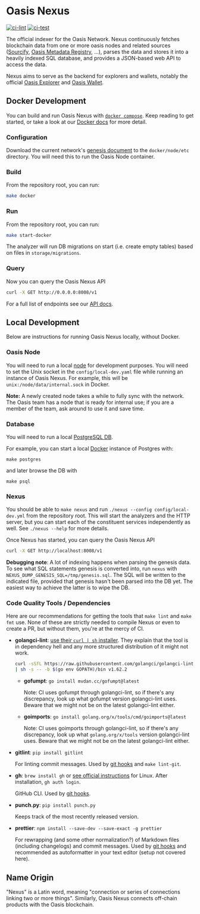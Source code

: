 # Oasis Nexus

[![ci-lint](https://github.com/oasisprotocol/nexus/actions/workflows/ci-lint.yaml/badge.svg)](https://github.com/oasisprotocol/nexus/actions/workflows/ci-lint.yaml)
[![ci-test](https://github.com/oasisprotocol/nexus/actions/workflows/ci-test.yaml/badge.svg)](https://github.com/oasisprotocol/nexus/actions/workflows/ci-test.yaml)

The official indexer for the Oasis Network. Nexus continuously fetches
blockchain data from one or more oasis nodes and related sources
([Sourcify](sourcify.dev),
[Oasis Metadata Registry](https://github.com/oasisprotocol/metadata-registry),
...), parses the data and stores it into a heavily indexed SQL database, and
provides a JSON-based web API to access the data.

Nexus aims to serve as the backend for explorers and wallets, notably the
official [Oasis Explorer](https://github.com/oasisprotocol/explorer/) and
[Oasis Wallet](https://github.com/oasisprotocol/oasis-wallet-web).

## Docker Development

You can build and run Oasis Nexus with
[`docker compose`](https://docs.docker.com/compose/). Keep reading to get
started, or take a look at our [Docker docs](docker/README.md) for more detail.

### Configuration

Download the current network's
[genesis document](https://docs.oasis.dev/oasis-core/consensus/genesis) to the
`docker/node/etc` directory. You will need this to run the Oasis Node container.

### Build

From the repository root, you can run:

```sh
make docker
```

### Run

From the repository root, you can run:

```sh
make start-docker
```

The analyzer will run DB migrations on start (i.e. create empty tables) based on
files in `storage/migrations`.

### Query

Now you can query the Oasis Nexus API

```sh
curl -X GET http://0.0.0.0:8008/v1
```

For a full list of endpoints see our
[API docs](https://github.com/oasisprotocol/nexus/blob/main/api/README.md).

## Local Development

Below are instructions for running Oasis Nexus locally, without Docker.

### Oasis Node

You will need to run a local
[node](https://docs.oasis.io/node/run-your-node/non-validator-node/) for
development purposes. You will need to set the Unix socket in the
`config/local-dev.yaml` file while running an instance of Oasis Nexus. For
example, this will be `unix:/node/data/internal.sock` in Docker.

**Note:** A newly created node takes a while to fully sync with the network. The
Oasis team has a node that is ready for internal use; if you are a member of the
team, ask around to use it and save time.

### Database

You will need to run a local [PostgreSQL DB](https://www.postgresql.org/).

For example, you can start a local [Docker](https://hub.docker.com/_/postgres)
instance of Postgres with:

```
make postgres
```

and later browse the DB with

```
make psql
```

### Nexus

You should be able to `make nexus` and run
`./nexus --config config/local-dev.yml` from the repository root. This will
start the analyzers and the HTTP server, but you can start each of the
constituent services independently as well. See `./nexus --help` for more
details.

Once Nexus has started, you can query the Oasis Nexus API

```sh
curl -X GET http://localhost:8008/v1
```

**Debugging note**: A lot of indexing happens when parsing the genesis data. To
see what SQL statements genesis is converted into, run `nexus` with
`NEXUS_DUMP_GENESIS_SQL=/tmp/genesis.sql`. The SQL will be written to the
indicated file, provided that genesis hasn't been parsed into the DB yet. The
easiest way to achieve the latter is to wipe the DB.

### Code Quality Tools / Dependencies

Here are our recommendations for getting the tools that `make lint` and
`make fmt` use. None of these are strictly needed to compile Nexus or even to
create a PR, but without them, you're at the mercy of CI.

- **golangci-lint**:
  [use their `curl | sh` installer](https://golangci-lint.run/usage/install/).
  They explain that the tool is in dependency hell and any more structured
  distribution of it might not work.

  ```sh
  curl -sSfL https://raw.githubusercontent.com/golangci/golangci-lint/master/install.sh \
  | sh -s -- -b $(go env GOPATH)/bin v1.62.2
  ```

  - **gofumpt**: `go install mvdan.cc/gofumpt@latest`

    Note: CI uses gofumpt through golangci-lint, so if there's any discrepancy,
    look up what gofumpt version golangci-lint uses. Beware that we might not be
    on the latest golangci-lint either.

  - **goimports**: `go install golang.org/x/tools/cmd/goimports@latest`

    Note: CI uses goimports through golangci-lint, so if there's any
    discrepancy, look up what `golang.org/x/tools` version golangci-lint uses.
    Beware that we might not be on the latest golangci-lint either.

- **gitlint**: `pip install gitlint`

  For linting commit messages. Used by [git hooks](scripts/git-hooks) and
  `make lint-git`.

- **gh**: `brew install gh` or
  [see official instructions](https://github.com/cli/cli?tab=readme-ov-file#installation)
  for Linux. After installation, `gh auth login`.

  GitHub CLI. Used by [git hooks](scripts/git-hooks).

- **punch.py**: `pip install punch.py`

  Keeps track of the most recently released version.

- **prettier**: `npm install --save-dev --save-exact -g prettier`

  For rewrapping (and some other normalization?) of Markdown files (including
  changelogs) and commit messages. Used by [git hooks](scripts/git-hooks) and
  recommended as autoformatter in your text editor (setup not covered here).

## Name Origin

"Nexus" is a Latin word, meaning "connection or series of connections linking
two or more things". Similarly, Oasis Nexus connects off-chain products with the
Oasis blockchain.
